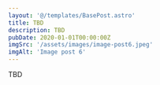 ```yaml
---
layout: '@/templates/BasePost.astro'
title: TBD
description: TBD
pubDate: 2020-01-01T00:00:00Z
imgSrc: '/assets/images/image-post6.jpeg'
imgAlt: 'Image post 6'
---
```


TBD
